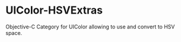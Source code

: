 UIColor-HSVExtras
=================

Objective-C Category for UIColor allowing to use and convert to HSV space.
